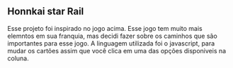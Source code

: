 ## Honnkai star Rail
Esse projeto foi inspirado no jogo acima. Esse jogo tem muito mais elemntos em sua franquia, mas decidi fazer sobre os caminhos que são importantes para esse jogo.
A linguagem utilizada foi o javascript, para mudar os cartões assim que você clica em uma das opções disponiveis na coluna.
